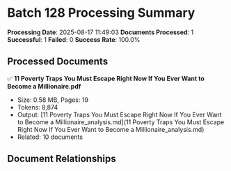 # Batch 128 Processing Summary

**Processing Date**: 2025-08-17 11:49:03
**Documents Processed**: 1
**Successful**: 1
**Failed**: 0
**Success Rate**: 100.0%

## Processed Documents

✅ **11 Poverty Traps You Must Escape Right Now If You Ever Want to Become a Millionaire.pdf**
   - Size: 0.58 MB, Pages: 19
   - Tokens: 8,874
   - Output: [11 Poverty Traps You Must Escape Right Now If You Ever Want to Become a Millionaire_analysis.md](11 Poverty Traps You Must Escape Right Now If You Ever Want to Become a Millionaire_analysis.md)
   - Related: 10 documents

## Document Relationships
